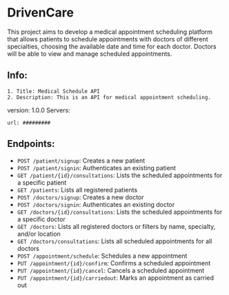 # DrivenCare

This project aims to develop a medical appointment scheduling platform that allows patients to schedule appointments with doctors of different specialties, choosing the available date and time for each doctor. Doctors will be able to view and manage scheduled appointments.
## Info:

    1. Title: Medical Schedule API
    2. Description: This is an API for medical appointment scheduling.

version: 1.0.0
Servers:

    url: #########

<h2>Endpoints:</h2>
  <ul>
    <li><code>POST /patient/signup</code>: Creates a new patient</li>
    <li><code>POST /patient/signin</code>: Authenticates an existing patient</li>
    <li><code>GET /patient/{id}/consultations</code>: Lists the scheduled appointments for a specific patient</li>
    <li><code>GET /patients</code>: Lists all registered patients</li>
    <li><code>POST /doctors/signup</code>: Creates a new doctor</li>
    <li><code>POST /doctors/signin</code>: Authenticates an existing doctor</li>
    <li><code>GET /doctors/{id}/consultations</code>: Lists the scheduled appointments for a specific doctor</li>
    <li><code>GET /doctors</code>: Lists all registered doctors or filters by name, specialty, and/or location</li>
    <li><code>GET /doctors/consultations</code>: Lists all scheduled appointments for all doctors</li>
    <li><code>POST /appointment/schedule</code>: Schedules a new appointment</li>
    <li><code>PUT /appointment/{id}/confirm</code>: Confirms a scheduled appointment</li>
    <li><code>PUT /appointment/{id}/cancel</code>: Cancels a scheduled appointment</li>
    <li><code>PUT /appointment/{id}/carriedout</code>: Marks an appointment as carried out</li>
  </ul>